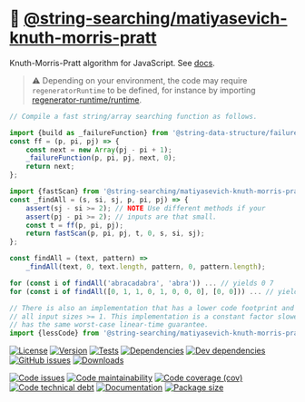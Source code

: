 :roll_of_paper: [@string-searching/matiyasevich-knuth-morris-pratt](https://string-searching.github.io/matiyasevich-knuth-morris-pratt)
==

Knuth-Morris-Pratt algorithm for JavaScript.
See [docs](https://string-searching.github.io/matiyasevich-knuth-morris-pratt/index.html).

> :warning: Depending on your environment, the code may require
> `regeneratorRuntime` to be defined, for instance by importing
> [regenerator-runtime/runtime](https://www.npmjs.com/package/regenerator-runtime).

```js
// Compile a fast string/array searching function as follows.

import {build as _failureFunction} from '@string-data-structure/failure-function';
const ff = (p, pi, pj) => {
	const next = new Array(pj - pi + 1);
	_failureFunction(p, pi, pj, next, 0);
	return next;
};

import {fastScan} from '@string-searching/matiyasevich-knuth-morris-pratt';
const _findAll = (s, si, sj, p, pi, pj) => {
	assert(sj - si >= 2); // NOTE Use different methods if your
	assert(pj - pi >= 2); // inputs are that small.
	const t = ff(p, pi, pj);
	return fastScan(p, pi, pj, t, 0, s, si, sj);
};

const findAll = (text, pattern) =>
	_findAll(text, 0, text.length, pattern, 0, pattern.length);

for (const i of findAll('abracadabra', 'abra')) ... // yields 0 7
for (const i of findAll([0, 1, 1, 0, 1, 0, 0, 0], [0, 0])) ... // yields 5 6

// There is also an implementation that has a lower code footprint and handles
// all input sizes >= 1. This implementation is a constant factor slower but
// has the same worst-case linear-time guarantee.
import {lessCode} from '@string-searching/matiyasevich-knuth-morris-pratt';
```

[![License](https://img.shields.io/github/license/string-searching/matiyasevich-knuth-morris-pratt.svg)](https://raw.githubusercontent.com/string-searching/matiyasevich-knuth-morris-pratt/main/LICENSE)
[![Version](https://img.shields.io/npm/v/@string-searching/matiyasevich-knuth-morris-pratt.svg)](https://www.npmjs.org/package/@string-searching/matiyasevich-knuth-morris-pratt)
[![Tests](https://img.shields.io/github/workflow/status/string-searching/matiyasevich-knuth-morris-pratt/ci:test?event=push&label=tests)](https://github.com/string-searching/matiyasevich-knuth-morris-pratt/actions/workflows/ci:test.yml?query=branch:main)
[![Dependencies](https://img.shields.io/david/string-searching/matiyasevich-knuth-morris-pratt.svg)](https://david-dm.org/string-searching/matiyasevich-knuth-morris-pratt)
[![Dev dependencies](https://img.shields.io/david/dev/string-searching/matiyasevich-knuth-morris-pratt.svg)](https://david-dm.org/string-searching/matiyasevich-knuth-morris-pratt?type=dev)
[![GitHub issues](https://img.shields.io/github/issues/string-searching/matiyasevich-knuth-morris-pratt.svg)](https://github.com/string-searching/matiyasevich-knuth-morris-pratt/issues)
[![Downloads](https://img.shields.io/npm/dm/@string-searching/matiyasevich-knuth-morris-pratt.svg)](https://www.npmjs.org/package/@string-searching/matiyasevich-knuth-morris-pratt)

[![Code issues](https://img.shields.io/codeclimate/issues/string-searching/matiyasevich-knuth-morris-pratt.svg)](https://codeclimate.com/github/string-searching/matiyasevich-knuth-morris-pratt/issues)
[![Code maintainability](https://img.shields.io/codeclimate/maintainability/string-searching/matiyasevich-knuth-morris-pratt.svg)](https://codeclimate.com/github/string-searching/matiyasevich-knuth-morris-pratt/trends/churn)
[![Code coverage (cov)](https://img.shields.io/codecov/c/gh/string-searching/matiyasevich-knuth-morris-pratt/main.svg)](https://codecov.io/gh/string-searching/matiyasevich-knuth-morris-pratt)
[![Code technical debt](https://img.shields.io/codeclimate/tech-debt/string-searching/matiyasevich-knuth-morris-pratt.svg)](https://codeclimate.com/github/string-searching/matiyasevich-knuth-morris-pratt/trends/technical_debt)
[![Documentation](https://string-searching.github.io/matiyasevich-knuth-morris-pratt/badge.svg)](https://string-searching.github.io/matiyasevich-knuth-morris-pratt/source.html)
[![Package size](https://img.shields.io/bundlephobia/minzip/@string-searching/matiyasevich-knuth-morris-pratt)](https://bundlephobia.com/result?p=@string-searching/matiyasevich-knuth-morris-pratt)
